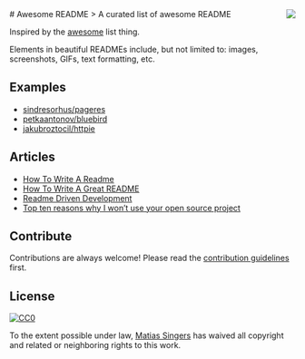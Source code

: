 <img src="http://icons.iconarchive.com/icons/oxygen-icons.org/oxygen/256/Mimetypes-text-x-readme-icon.png" align="right" />
# Awesome README
> A curated list of awesome README

Inspired by the [awesome](https://github.com/sindresorhus/awesome) list thing.

Elements in beautiful READMEs include, but not limited to: images, screenshots, GIFs, text formatting, etc.


## Examples
- [sindresorhus/pageres](https://github.com/sindresorhus/pageres)
- [petkaantonov/bluebird](https://github.com/petkaantonov/bluebird)
- [jakubroztocil/httpie](https://github.com/jakubroztocil/httpie)


## Articles
- [How To Write A Readme](http://jesusabdullah.github.io/2011/11/09/readmes.html)
- [How To Write A Great README](http://robots.thoughtbot.com/how-to-write-a-great-readme)
- [Readme Driven Development](http://tom.preston-werner.com/2010/08/23/readme-driven-development.html)
- [Top ten reasons why I won’t use your open source project](http://thechangelog.com/top-ten-reasons-why-i-wont-use-your-open-source-project/)


## Contribute

Contributions are always welcome!
Please read the [contribution guidelines](contributing.md) first.


## License

[![CC0](http://i.creativecommons.org/p/zero/1.0/88x31.png)](http://creativecommons.org/publicdomain/zero/1.0/)

To the extent possible under law, [Matias Singers](http://mts.io) has waived all copyright and related or neighboring rights to this work.